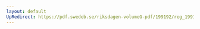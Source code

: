 ```yaml
---
layout: default
UpRedirect: https://pdf.swedeb.se/riksdagen-volumeG-pdf/199192/reg_199192/reg_199192_0320.pdf
---
```

